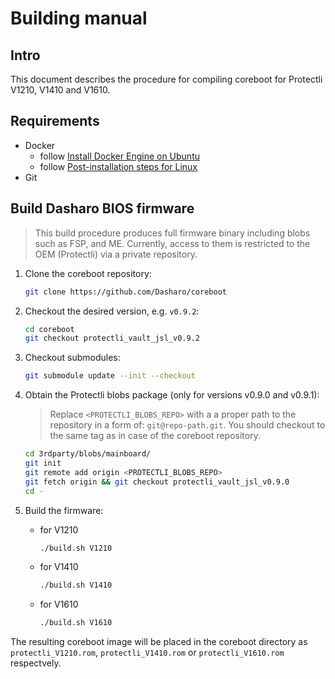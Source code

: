 # Building manual

## Intro

This document describes the procedure for compiling coreboot for Protectli
V1210, V1410 and V1610.

## Requirements

- Docker
    + follow [Install Docker Engine on Ubuntu](https://docs.docker.com/engine/install/ubuntu/)
    + follow [Post-installation steps for Linux](https://docs.docker.com/engine/install/linux-postinstall/)
- Git

## Build Dasharo BIOS firmware

> This build procedure produces full firmware binary including blobs such as
> FSP, and ME. Currently, access to them is restricted to the OEM (Protectli) via
> a private repository.

1. Clone the coreboot repository:

    ```bash
    git clone https://github.com/Dasharo/coreboot
    ```

2. Checkout the desired version, e.g. `v0.9.2`:

    ```bash
    cd coreboot
    git checkout protectli_vault_jsl_v0.9.2
    ```

3. Checkout submodules:

    ```bash
    git submodule update --init --checkout
    ```

4. Obtain the Protectli blobs package (only for versions v0.9.0 and v0.9.1):

    > Replace `<PROTECTLI_BLOBS_REPO>` with a a proper path to the repository
    > in a form of: `git@repo-path.git`. You should checkout to the same tag as
    > in case of the coreboot repository.

    ```bash
    cd 3rdparty/blobs/mainboard/
    git init
    git remote add origin <PROTECTLI_BLOBS_REPO>
    git fetch origin && git checkout protectli_vault_jsl_v0.9.0
    cd -
    ```

5. Build the firmware:

    + for V1210

        ```bash
        ./build.sh V1210
        ```

    + for V1410

        ```bash
        ./build.sh V1410
        ```

    + for V1610

        ```bash
        ./build.sh V1610
        ```

The resulting coreboot image will be placed in the coreboot directory as
`protectli_V1210.rom`, `protectli_V1410.rom` or `protectli_V1610.rom`
respectvely.
